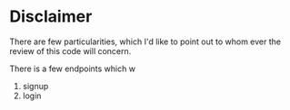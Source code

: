# Disclaimer

There are few particularities, which I'd like to point out to whom ever the review of this code will concern.

There is a few endpoints which w

1. signup
2. login